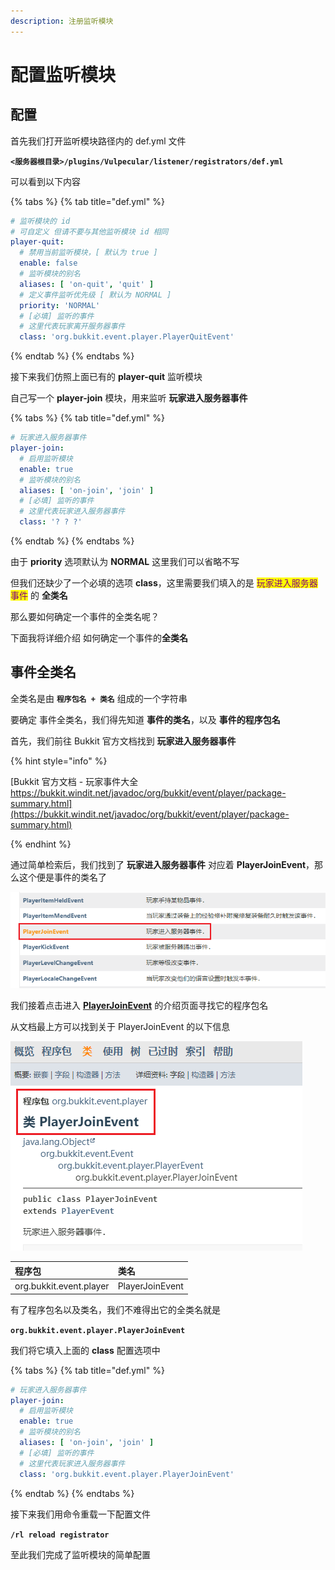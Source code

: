```yaml
---
description: 注册监听模块
---
```


# 配置监听模块

## 配置

首先我们打开监听模块路径内的 def.yml 文件

**`<服务器根目录>/plugins/Vulpecular/listener/registrators/def.yml`**

可以看到以下内容

{% tabs %}
{% tab title="def.yml" %}
```yaml
# 监听模块的 id
# 可自定义 但请不要与其他监听模块 id 相同
player-quit:
  # 禁用当前监听模块，[ 默认为 true ]
  enable: false
  # 监听模块的别名
  aliases: [ 'on-quit', 'quit' ]
  # 定义事件监听优先级 [ 默认为 NORMAL ]
  priority: 'NORMAL'
  # [必填] 监听的事件
  # 这里代表玩家离开服务器事件
  class: 'org.bukkit.event.player.PlayerQuitEvent'

```
{% endtab %}
{% endtabs %}

接下来我们仿照上面已有的 **player-quit** 监听模块

自己写一个 **player-join** 模块，用来监听 **玩家进入服务器事件**

{% tabs %}
{% tab title="def.yml" %}
```yaml
# 玩家进入服务器事件
player-join:
  # 启用监听模块
  enable: true
  # 监听模块的别名
  aliases: [ 'on-join', 'join' ]
  # [必填] 监听的事件
  # 这里代表玩家进入服务器事件
  class: '? ? ?'

```
{% endtab %}
{% endtabs %}

由于 **priority** 选项默认为 **NORMAL** 这里我们可以省略不写

但我们还缺少了一个必填的选项 **class**，这里需要我们填入的是 <mark style="color:purple;">玩家进入服务器事件</mark> 的 **全类名**

那么要如何确定一个事件的全类名呢？

下面我将详细介绍 如何确定一个事件的**全类名**

## 事件全类名

全类名是由 **`程序包名 + 类名`** 组成的一个字符串

要确定 事件全类名，我们得先知道 **事件的类名**，以及 **事件的程序包名**

首先，我们前往 Bukkit 官方文档找到 **玩家进入服务器事件**

{% hint style="info" %}

[Bukkit 官方文档 - 玩家事件大全<br>https://bukkit.windit.net/javadoc/org/bukkit/event/player/package-summary.html](https://bukkit.windit.net/javadoc/org/bukkit/event/player/package-summary.html)

{% endhint %}

通过简单检索后，我们找到了 **玩家进入服务器事件** 对应着 **PlayerJoinEvent**，那么这个便是事件的类名了

![检索相应事件](../../resources/quick-start/14152432.png)

我们接着点击进入 [**PlayerJoinEvent**](https://bukkit.windit.net/javadoc/org/bukkit/event/player/PlayerJoinEvent.html) 的介绍页面寻找它的程序包名

从文档最上方可以找到关于 PlayerJoinEvent 的以下信息

![检索相应事件](../../resources/quick-start/14153209.png)

| 程序包 | 类名 |
| :-- | :-- |
| org.bukkit.event.player | PlayerJoinEvent  |

有了程序包名以及类名，我们不难得出它的全类名就是

**`org.bukkit.event.player.PlayerJoinEvent`**

我们将它填入上面的 **class** 配置选项中

{% tabs %}
{% tab title="def.yml" %}
```yaml
# 玩家进入服务器事件
player-join:
  # 启用监听模块
  enable: true
  # 监听模块的别名
  aliases: [ 'on-join', 'join' ]
  # [必填] 监听的事件
  # 这里代表玩家进入服务器事件
  class: 'org.bukkit.event.player.PlayerJoinEvent'

```
{% endtab %}
{% endtabs %}


接下来我们用命令重载一下配置文件

**`/rl reload registrator`**

至此我们完成了监听模块的简单配置

